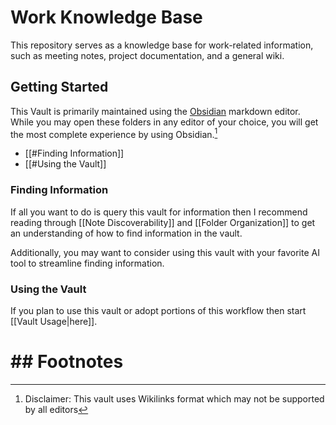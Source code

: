 # Work Knowledge Base

This repository serves as a knowledge base for work-related information, such as meeting notes, project documentation, and a general wiki.

## Getting Started

This Vault is primarily maintained using the [Obsidian](https://obsidian.md/) markdown editor. While you may open these folders in any editor of your choice, you will get the most complete experience by using Obsidian.[^1]

- [[#Finding Information]]
- [[#Using the Vault]]

### Finding Information

If all you want to do is query this vault for information then I recommend reading through [[Note Discoverability]] and [[Folder Organization]] to get an understanding of how to find information in the vault.

Additionally, you may want to consider using this vault with your favorite AI tool to streamline finding information.

### Using the Vault

If you plan to use this vault or adopt portions of this workflow then start [[Vault Usage|here]].
# ## Footnotes

[^1]: Disclaimer: This vault uses Wikilinks format which may not be supported by all editors